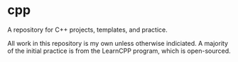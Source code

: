 # cpp
A repository for C++ projects, templates, and practice.

All work in this repository is my own unless otherwise indiciated. A majority of
the initial practice is from the LearnCPP program, which is open-sourced.